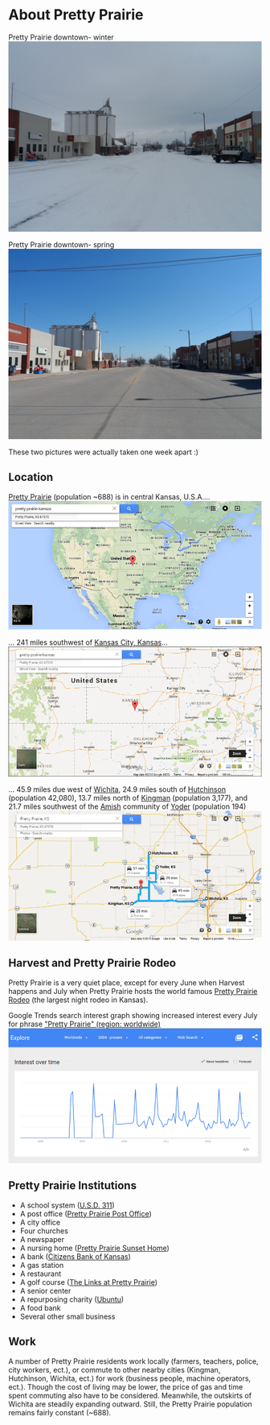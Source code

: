 # About Pretty Prairie

Pretty Prairie downtown- winter
![](pretty-prairie-downtown-snow.jpg)

Pretty Prairie downtown- spring
![](pretty-prairie-downtown.jpg)

These two pictures were actually taken one week apart :) 

## Location
[Pretty Prairie](http://en.wikipedia.org/wiki/Pretty_Prairie,_Kansas) (population ~688) is in central Kansas, U.S.A....
![](google-maps-and-trends/google-map-usa-pretty-prairie.png)

...  241 miles southwest of [Kansas City, Kansas](http://en.wikipedia.org/wiki/Kansas_City_metropolitan_area)... 
![](google-maps-and-trends/google-map-pretty-prairie-kansas.png)

... 45.9 miles due west of [Wichita](http://en.wikipedia.org/wiki/Wichita,_Kansas), 24.9 miles south of [Hutchinson](http://en.wikipedia.org/wiki/Hutchinson,_Kansas) (population 42,080), 13.7 miles north of [Kingman](http://en.wikipedia.org/wiki/Kingman,_Kansas) (population 3,177), and 21.7 miles southwest of the [Amish](http://en.wikipedia.org/wiki/Amish) community of [Yoder](http://en.wikipedia.org/wiki/Yoder,_Kansas) (population 194)
![](google-maps-and-trends/google-map-pretty-prairie-region.png) 

## Harvest and Pretty Prairie Rodeo
Pretty Prairie is a very quiet place, except for every June when Harvest happens and July when Pretty Prairie hosts the world famous 
[Pretty Prairie Rodeo](http://www.pprodeo.com) (the largest night rodeo in Kansas). 

Google Trends search interest graph showing increased interest every July for phrase ["Pretty Prairie" (region: worldwide)](http://www.google.com/trends/explore#q=pretty%20prairie) 
![](google-maps-and-trends/google-trends-pretty-prairie-worldwide.png)

## Pretty Prairie Institutions
* A school system ([U.S.D. 311](http://www.usd311.com))
* A post office ([Pretty Prairie Post Office](http://www.uspspostoffices.com/ks/pretty-prairie/pretty-prairie))
* A city office
* Four churches
* A newspaper
* A nursing home ([Pretty Prairie Sunset Home](http://prairiesunsethome.org))
* A bank ([Citizens Bank of Kansas](https://www.citizensbankofkansas.com/MyCommunity/MyLocations/PrettyPrairie))
* A gas station
* A restaurant 
* A golf course ([The Links at Pretty Prairie](http://www.prettyprairiegolf.com))
* A senior center
* A repurposing charity ([Ubuntu](http://www.ubuntuks.com))
* A food bank
* Several other small business

## Work
A number of Pretty Prairie residents work locally (farmers, teachers, police, city workers, ect.), or commute to other nearby cities (Kingman, Hutchinson, Wichita, ect.) for work (business people, machine operators, ect.). Though the cost of living may be lower, the price of gas and time spent commuting also have to be considered. Meanwhile, the outskirts of Wichita are steadily expanding outward. Still, the Pretty Prairie population remains fairly constant (~688). 




